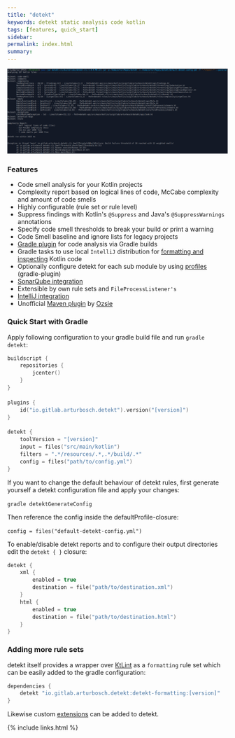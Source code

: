 ```yaml
---
title: "detekt"
keywords: detekt static analysis code kotlin
tags: [features, quick_start]
sidebar: 
permalink: index.html
summary:
---
```


![detekt in action](images/detekt_in_action.png "detekt in action")

### Features

- Code smell analysis for your Kotlin projects
- Complexity report based on logical lines of code, McCabe complexity and amount of code smells
- Highly configurable (rule set or rule level)
- Suppress findings with Kotlin's `@Suppress` and Java's `@SuppressWarnings` annotations
- Specify code smell thresholds to break your build or print a warning
- Code Smell baseline and ignore lists for legacy projects
- [Gradle plugin](#gradleplugin) for code analysis via Gradle builds
- Gradle tasks to use local `IntelliJ` distribution for [formatting and inspecting](#idea) Kotlin code
- Optionally configure detekt for each sub module by using [profiles](#closure) (gradle-plugin)
- [SonarQube integration](https://github.com/arturbosch/sonar-kotlin)
- Extensible by own rule sets and `FileProcessListener's`
- [IntelliJ integration](https://github.com/arturbosch/detekt-intellij-plugin)
- Unofficial [Maven plugin](https://github.com/Ozsie/detekt-maven-plugin) by [Ozsie](https://github.com/Ozsie)

### Quick Start with Gradle

Apply following configuration to your gradle build file and run `gradle detekt`:

```kotlin
buildscript {
    repositories {
        jcenter()
    }
}

plugins {
    id("io.gitlab.arturbosch.detekt").version("[version]")
}

detekt {
    toolVersion = "[version]"
    input = files("src/main/kotlin")
    filters = ".*/resources/.*,.*/build/.*"
    config = files("path/to/config.yml")
}
```

If you want to change the default behaviour of detekt rules, first generate yourself a detekt configuration file and apply your changes:

`gradle detektGenerateConfig`

Then reference the config inside the defaultProfile-closure:

`config = files("default-detekt-config.yml")`

To enable/disable detekt reports and to configure their output directories edit the `detekt { }` closure:
```kotlin
detekt {
    xml {
        enabled = true
        destination = file("path/to/destination.xml")
    }
    html {
        enabled = true
        destination = file("path/to/destination.html")
    }
}
``` 

### Adding more rule sets

detekt itself provides a wrapper over [KtLint](https://github.com/shyiko/ktlint) as a `formatting` rule set
which can be easily added to the gradle configuration:

```gradle
dependencies {
    detekt "io.gitlab.arturbosch.detekt:detekt-formatting:[version]"
}
```

Likewise custom [extensions](https://arturbosch.github.io/detekt/extensions.html) can be added to detekt.

{% include links.html %}
